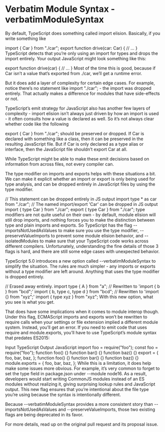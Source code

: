 # Verbatim Module Syntax - verbatimModuleSyntax
By default, TypeScript does something called import elision. Basically, if you write something like

import { Car } from "./car";
export function drive(car: Car) {
  // ...
}
TypeScript detects that you’re only using an import for types and drops the import entirely. Your output JavaScript might look something like this:

export function drive(car) {
  // ...
}
Most of the time this is good, because if Car isn’t a value that’s exported from ./car, we’ll get a runtime error.

But it does add a layer of complexity for certain edge cases. For example, notice there’s no statement like import "./car"; - the import was dropped entirely. That actually makes a difference for modules that have side-effects or not.

TypeScript’s emit strategy for JavaScript also has another few layers of complexity - import elision isn’t always just driven by how an import is used - it often consults how a value is declared as well. So it’s not always clear whether code like the following

export { Car } from "./car";
should be preserved or dropped. If Car is declared with something like a class, then it can be preserved in the resulting JavaScript file. But if Car is only declared as a type alias or interface, then the JavaScript file shouldn’t export Car at all.

While TypeScript might be able to make these emit decisions based on information from across files, not every compiler can.

The type modifier on imports and exports helps with these situations a bit. We can make it explicit whether an import or export is only being used for type analysis, and can be dropped entirely in JavaScript files by using the type modifier.

// This statement can be dropped entirely in JS output
import type * as car from "./car";
// The named import/export 'Car' can be dropped in JS output
import { type Car } from "./car";
export { type Car } from "./car";
type modifiers are not quite useful on their own - by default, module elision will still drop imports, and nothing forces you to make the distinction between type and plain imports and exports. So TypeScript has the flag --importsNotUsedAsValues to make sure you use the type modifier, --preserveValueImports to prevent some module elision behavior, and --isolatedModules to make sure that your TypeScript code works across different compilers. Unfortunately, understanding the fine details of those 3 flags is hard, and there are still some edge cases with unexpected behavior.

TypeScript 5.0 introduces a new option called --verbatimModuleSyntax to simplify the situation. The rules are much simpler - any imports or exports without a type modifier are left around. Anything that uses the type modifier is dropped entirely.

// Erased away entirely.
import type { A } from "a";
// Rewritten to 'import { b } from "bcd";'
import { b, type c, type d } from "bcd";
// Rewritten to 'import {} from "xyz";'
import { type xyz } from "xyz";
With this new option, what you see is what you get.

That does have some implications when it comes to module interop though. Under this flag, ECMAScript imports and exports won’t be rewritten to require calls when your settings or file extension implied a different module system. Instead, you’ll get an error. If you need to emit code that uses require and module.exports, you’ll have to use TypeScript’s module syntax that predates ES2015:

Input TypeScript	Output JavaScript
import foo = require("foo");
const foo = require("foo");
function foo() {}
function bar() {}
function baz() {}
export = {
  foo,
  bar,
  baz,
};
function foo() {}
function bar() {}
function baz() {}
module.exports = {
  foo,
  bar,
  baz,
};
While this is a limitation, it does help make some issues more obvious. For example, it’s very common to forget to set the type field in package.json under --module node16. As a result, developers would start writing CommonJS modules instead of an ES modules without realizing it, giving surprising lookup rules and JavaScript output. This new flag ensures that you’re intentional about the file type you’re using because the syntax is intentionally different.

Because --verbatimModuleSyntax provides a more consistent story than --importsNotUsedAsValues and --preserveValueImports, those two existing flags are being deprecated in its favor.

For more details, read up on the original pull request and its proposal issue.